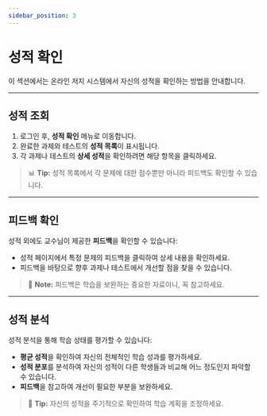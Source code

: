 ```yaml
---
sidebar_position: 3
---
```


# 성적 확인

이 섹션에서는 온라인 저지 시스템에서 자신의 성적을 확인하는 방법을 안내합니다.

---

## 성적 조회

1. 로그인 후, **성적 확인** 메뉴로 이동합니다.
2. 완료한 과제와 테스트의 **성적 목록**이 표시됩니다.
3. 각 과제나 테스트의 **상세 성적**을 확인하려면 해당 항목을 클릭하세요.

> 📊 **Tip:** 성적 목록에서 각 문제에 대한 점수뿐만 아니라 피드백도 확인할 수 있습니다.

---

## 피드백 확인

성적 외에도 교수님이 제공한 **피드백**을 확인할 수 있습니다:

- 성적 페이지에서 특정 문제의 피드백을 클릭하여 상세 내용을 확인하세요.
- 피드백을 바탕으로 향후 과제나 테스트에서 개선할 점을 찾을 수 있습니다.

> 📝 **Note:** 피드백은 학습을 보완하는 중요한 자료이니, 꼭 참고하세요.

---

## 성적 분석

성적 분석을 통해 학습 상태를 평가할 수 있습니다:

- **평균 성적**을 확인하여 자신의 전체적인 학습 성과를 평가하세요.
- **성적 분포**를 분석하여 자신의 성적이 다른 학생들과 비교해 어느 정도인지 파악할 수 있습니다.
- **피드백**을 참고하여 개선이 필요한 부분을 보완하세요.

> 🚀 **Tip:** 자신의 성적을 주기적으로 확인하여 학습 계획을 조정하세요.

